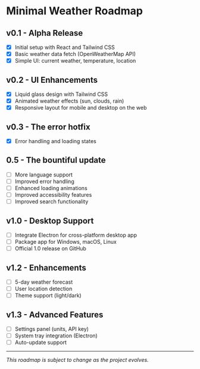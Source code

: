 # Minimal Weather Roadmap

## v0.1 - Alpha Release
- [x] Initial setup with React and Tailwind CSS
- [x] Basic weather data fetch (OpenWeatherMap API)
- [x] Simple UI: current weather, temperature, location

## v0.2 - UI Enhancements
- [x] Liquid glass design with Tailwind CSS
- [x] Animated weather effects (sun, clouds, rain)
- [x] Responsive layout for mobile and desktop on the web

## v0.3 - The error hotfix
- [x] Error handling and loading states

## 0.5 - The bountiful update
- [ ] More language support
- [ ] Improved error handling
- [ ] Enhanced loading animations
- [ ] Improved accessibility features
- [ ] Improved search functionality

## v1.0 - Desktop Support
- [ ] Integrate Electron for cross-platform desktop app
- [ ] Package app for Windows, macOS, Linux
- [ ] Official 1.0 release on GitHub

## v1.2 - Enhancements
- [ ] 5-day weather forecast
- [ ] User location detection
- [ ] Theme support (light/dark)

## v1.3 - Advanced Features
- [ ] Settings panel (units, API key)
- [ ] System tray integration (Electron)
- [ ] Auto-update support

---

*This roadmap is subject to change as the project evolves.*